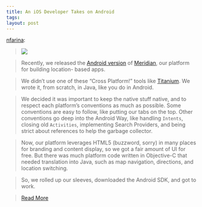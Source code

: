 ```yaml
--- 
title: An iOS Developer Takes on Android
tags: 
layout: post
---
```

[nfarina](http://nfarina.com/post/8239634061/ios-to-android):

> ![](http://cl.ly/34182G3F1r1L2r0K1M0N/Untitled-1.png)

>

> Recently, we released the [Android
version](https://market.android.com/details?id=meridian.app) of
[Meridian](http://www.meridianapps.com), our platform for building location-
based apps.

>

> We didn’t use one of these “Cross Platform!” tools like
[Titanium](http://www.appcelerator.com). We wrote it, from scratch, in Java,
like you do in Android.

>

> We decided it was important to keep the native stuff native, and to respect
each platform’s conventions as much as possible. Some conventions are easy to
follow, like putting our tabs on the top. Other conventions go deep into the
Android Way, like handling `Intents`, closing old `Activities`, implementing
Search Providers, and being strict about references to help the garbage
collector.

>

> Now, our platform leverages HTML5 (buzzword, sorry) in many places for
branding and content display, so we got a fair amount of UI for free. But
there was much platform code written in Objective-C that needed translation
into Java, such as map navigation, directions, and location switching.

>

> So, we rolled up our sleeves, downloaded the Android SDK, and got to work.

>

> [Read More](http://nfarina.com/post/8239634061/ios-to-android)
